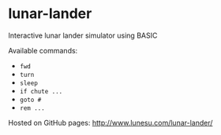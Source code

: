 # lunar-lander
Interactive lunar lander simulator using BASIC

Available commands:

* `fwd`
* `turn`
* `sleep`
* `if chute ...`
* `goto #`
* `rem ...`

Hosted on GitHub pages: http://www.lunesu.com/lunar-lander/
